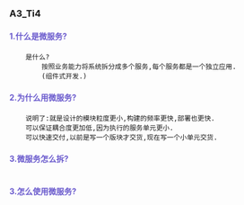 ### A3_Ti4


#### <span style="color:SlateBlue ">1.什么是微服务?</span>

```
    是什么? 
        按照业务能力将系统拆分成多个服务,每个服务都是一个独立应用.
        (组件式开发.)

```

#### <span style="color:SlateBlue ">2.为什么用微服务?</span>

```
    说明了:就是设计的模块粒度更小,构建的频率更快,部署也更快.
    可以保证耦合度更加低,因为执行的服务单元更小.
    可以快速交付,以前是写一个版块才交货,现在写一个小单元交货.
```

#### <span style="color:SlateBlue ">3.微服务怎么拆?</span>

```

```



#### <span style="color:SlateBlue ">3.怎么使用微服务?</span>


